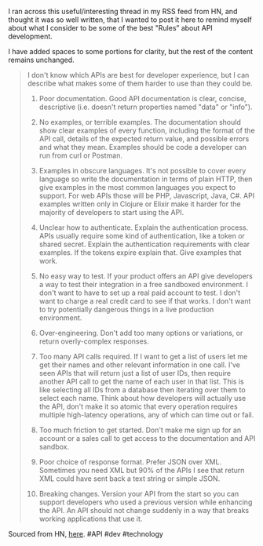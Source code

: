 I ran across this useful/interesting thread in my RSS feed from HN, and thought it was so well written, that I wanted to post it here to remind myself about what I consider to be some of the best "Rules” about API development.

I have added spaces to some portions for clarity, but the rest of the content remains unchanged. 

> I don't know which APIs are best for developer experience, but I can describe what makes some of them harder to use than they could be.
>
> 1. Poor documentation. Good API documentation is clear, concise, descriptive (i.e. doesn't return properties named "data" or "info").
>
>  2. No examples, or terrible examples. The documentation should show clear examples of every function, including the format of the API call, details of the expected return value, and possible errors and what they mean. Examples should be code a developer can run from curl or Postman.
> 
> 3. Examples in obscure languages. It's not possible to cover every language so write the documentation in terms of plain HTTP, then give examples in the most common languages you expect to support. For web APIs those will be PHP, Javascript, Java, C#. API examples written only in Clojure or Elixir make it harder for the majority of developers to start using the API.
> 
> 4. Unclear how to authenticate. Explain the authentication process. APIs usually require some kind of authentication, like a token or shared secret. Explain the authentication requirements with clear examples. If the tokens expire explain that. Give examples that work.
> 
> 5. No easy way to test. If your product offers an API give developers a way to test their integration in a free sandboxed environment. I don't want to have to set up a real paid account to test. I don't want to charge a real credit card to see if that works. I don't want to try potentially dangerous things in a live production environment.
> 
> 6. Over-engineering. Don't add too many options or variations, or return overly-complex responses.
> 
> 7. Too many API calls required. If I want to get a list of users let me get their names and other relevant information in one call. I've seen APIs that will return just a list of user IDs, then require another API call to get the name of each user in that list. This is like selecting all IDs from a database then iterating over them to select each name. Think about how developers will actually use the API, don't make it so atomic that every operation requires multiple high-latency operations, any of which can time out or fail.
> 
> 8. Too much friction to get started. Don't make me sign up for an account or a sales call to get access to the documentation and API sandbox.
> 
> 9. Poor choice of response format. Prefer JSON over XML. Sometimes you need XML but 90% of the APIs I see that return XML could have sent back a text string or simple JSON.
> 
> 10. Breaking changes. Version your API from the start so you can support developers who used a previous version while enhancing the API. An API should not change suddenly in a way that breaks working applications that use it.
> 
	
Sourced from HN, [here](https://news.ycombinator.com/item?id=30547355). #API #dev #technology